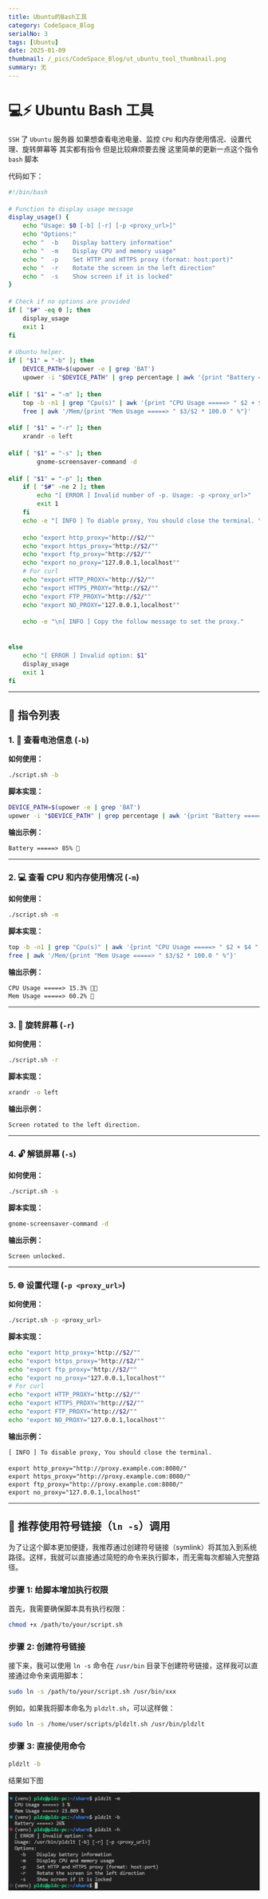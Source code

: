 ```yaml
---
title: Ubuntu的Bash工具
category: CodeSpace_Blog
serialNo: 3
tags: [Ubuntu]
date: 2025-01-09
thumbnail: /_pics/CodeSpace_Blog/ut_ubuntu_tool_thumbnail.png
summary: 无
---
```


# 💻⚡ Ubuntu Bash 工具

`SSH` 了 `Ubuntu` 服务器 如果想查看电池电量、监控 `CPU` 和内存使用情况、设置代理、旋转屏幕等 其实都有指令 但是比较麻烦要去搜 这里简单的更新一点这个指令 `bash` 脚本

代码如下：

```bash
#!/bin/bash

# Function to display usage message
display_usage() {
    echo "Usage: $0 [-b] [-r] [-p <proxy_url>]"
    echo "Options:"
    echo "  -b    Display battery information"
    echo "  -m    Display CPU and memory usage"
    echo "  -p    Set HTTP and HTTPS proxy (format: host:port)"
    echo "  -r    Rotate the screen in the left direction"
    echo "  -s    Show screen if it is locked"
}

# Check if no options are provided
if [ "$#" -eq 0 ]; then
    display_usage
    exit 1
fi

# Ubuntu helper.
if [ "$1" = "-b" ]; then
    DEVICE_PATH=$(upower -e | grep 'BAT')
    upower -i "$DEVICE_PATH" | grep percentage | awk '{print "Battery =====> " $2}'

elif [ "$1" = "-m" ]; then
    top -b -n1 | grep "Cpu(s)" | awk '{print "CPU Usage =====> " $2 + $4 " %"}'
    free | awk '/Mem/{print "Mem Usage =====> " $3/$2 * 100.0 " %"}'

elif [ "$1" = "-r" ]; then
    xrandr -o left

elif [ "$1" = "-s" ]; then
        gnome-screensaver-command -d

elif [ "$1" = "-p" ]; then
    if [ "$#" -ne 2 ]; then
        echo "[ ERROR ] Invalid number of -p. Usage: -p <proxy_url>"
        exit 1
    fi
    echo -e "[ INFO ] To diable proxy, You should close the terminal. \n"

    echo "export http_proxy="http://$2/""
    echo "export https_proxy="http://$2/""
    echo "export ftp_proxy="http://$2/""
    echo "export no_proxy="127.0.0.1,localhost""
    # For curl
    echo "export HTTP_PROXY="http://$2/""
    echo "export HTTPS_PROXY="http://$2/""
    echo "export FTP_PROXY="http://$2/""
    echo "export NO_PROXY="127.0.0.1,localhost""

    echo -e "\n[ INFO ] Copy the follow message to set the proxy."


else
    echo "[ ERROR ] Invalid option: $1"
    display_usage
    exit 1
fi
```

---

## 🔨 指令列表

### 1. 🔋 查看电池信息 (`-b`)

**如何使用：**

```bash
./script.sh -b
```

**脚本实现：**

```bash
DEVICE_PATH=$(upower -e | grep 'BAT')
upower -i "$DEVICE_PATH" | grep percentage | awk '{print "Battery =====> " $2}'
```

**输出示例：**

```
Battery =====> 85% 🔋
```

---

### 2. 💻 查看 CPU 和内存使用情况 (`-m`)

**如何使用：**

```bash
./script.sh -m
```

**脚本实现：**

```bash
top -b -n1 | grep "Cpu(s)" | awk '{print "CPU Usage =====> " $2 + $4 " %"}'
free | awk '/Mem/{print "Mem Usage =====> " $3/$2 * 100.0 " %"}'
```

**输出示例：**

```
CPU Usage =====> 15.3% 🧑‍💻
Mem Usage =====> 60.2% 💾
```

---

### 3. 🔄 旋转屏幕 (`-r`)

**如何使用：**

```bash
./script.sh -r
```

**脚本实现：**

```bash
xrandr -o left
```

**输出示例：**

```
Screen rotated to the left direction.
```

---

### 4. 🔓 解锁屏幕 (`-s`)

**如何使用：**

```bash
./script.sh -s
```

**脚本实现：**

```bash
gnome-screensaver-command -d
```

**输出示例：**

```
Screen unlocked.
```

---

### 5. 🌐 设置代理 (`-p <proxy_url>`)

**如何使用：**

```bash
./script.sh -p <proxy_url>
```

**脚本实现：**

```bash
echo "export http_proxy="http://$2/""
echo "export https_proxy="http://$2/""
echo "export ftp_proxy="http://$2/""
echo "export no_proxy="127.0.0.1,localhost""
# For curl
echo "export HTTP_PROXY="http://$2/""
echo "export HTTPS_PROXY="http://$2/""
echo "export FTP_PROXY="http://$2/""
echo "export NO_PROXY="127.0.0.1,localhost""
```

**输出示例：**

```
[ INFO ] To disable proxy, You should close the terminal.

export http_proxy="http://proxy.example.com:8080/"
export https_proxy="http://proxy.example.com:8080/"
export ftp_proxy="http://proxy.example.com:8080/"
export no_proxy="127.0.0.1,localhost"
```

---

## 🚀 推荐使用符号链接（`ln -s`）调用

为了让这个脚本更加便捷，我推荐通过创建符号链接（symlink）将其加入到系统路径。这样，我就可以直接通过简短的命令来执行脚本，而无需每次都输入完整路径。

### 步骤 1: 给脚本增加执行权限

首先，我需要确保脚本具有执行权限：

```bash
chmod +x /path/to/your/script.sh
```

### 步骤 2: 创建符号链接

接下来，我可以使用 `ln -s` 命令在 `/usr/bin` 目录下创建符号链接，这样我可以直接通过命令来调用脚本：

```bash
sudo ln -s /path/to/your/script.sh /usr/bin/xxx
```

例如，如果我将脚本命名为 `pldzlt.sh`，可以这样做：

```bash
sudo ln -s /home/user/scripts/pldzlt.sh /usr/bin/pldzlt
```

### 步骤 3: 直接使用命令

```bash
pldzlt -b
```

结果如下图

![软连接结果](/_pics/CodeSpace_Blog/ut_ubuntu_tool_thumbnail.png)
